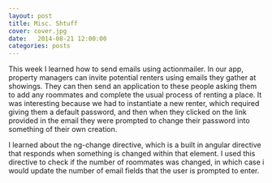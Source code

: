 ```yaml
---
layout: post
title: Misc. Shtuff
cover: cover.jpg
date:   2014-08-21 12:00:00
categories: posts
---
```


This week I learned how to send emails using actionmailer. In our app, property managers can invite potential renters using emails they gather at showings. They can then send an application to these people asking them to add any roommates and complete the usual process of renting a place. It was interesting because we had to instantiate a new renter, which required giving them a default password, and then when they clicked on the link provided in the email they were prompted to change their password into something of their own creation.

I learned about the ng-change directive, which is a built in angular directive that responds when something is changed within that element. I used this directive to check if the number of roommates was changed, in which case i would update the number of email fields that the user is prompted to enter.

